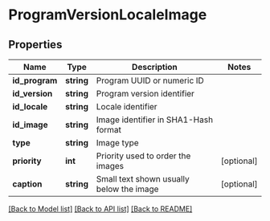 # ProgramVersionLocaleImage

## Properties
Name | Type | Description | Notes
------------ | ------------- | ------------- | -------------
**id_program** | **string** | Program UUID or numeric ID | 
**id_version** | **string** | Program version identifier | 
**id_locale** | **string** | Locale identifier | 
**id_image** | **string** | Image identifier in SHA1-Hash format | 
**type** | **string** | Image type | 
**priority** | **int** | Priority used to order the images | [optional] 
**caption** | **string** | Small text shown usually below the image | [optional] 

[[Back to Model list]](../README.md#documentation-for-models) [[Back to API list]](../README.md#documentation-for-api-endpoints) [[Back to README]](../README.md)


